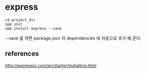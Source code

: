 # express
```
cd project_dir
npm init
npm install express --save
```

--save 를 하면 package.json 의 dependencies 에 자동으로 추가 해 준다.

## references
http://expressjs.com/en/starter/installing.html